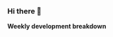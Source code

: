 ### Hi there 👋


**Weekly development breakdown**

<!--START_SECTION:waka-->
```text

```
<!--END_SECTION:waka-->

